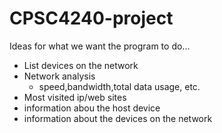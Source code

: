 # CPSC4240-project
Ideas for what we want the program to do...
- List devices on the network
- Network analysis
  - speed,bandwidth,total data usage, etc.
- Most visited ip/web sites
- information abou the host device
- information about the devices on the network
